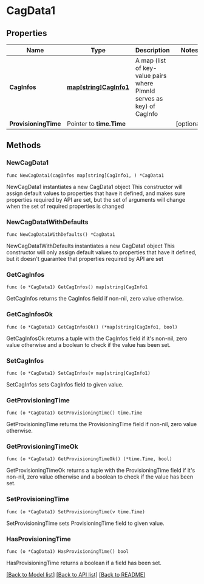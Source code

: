 # CagData1

## Properties

Name | Type | Description | Notes
------------ | ------------- | ------------- | -------------
**CagInfos** | [**map[string]CagInfo1**](CagInfo1.md) | A map (list of key-value pairs where PlmnId serves as key) of CagInfo | 
**ProvisioningTime** | Pointer to **time.Time** |  | [optional] 

## Methods

### NewCagData1

`func NewCagData1(cagInfos map[string]CagInfo1, ) *CagData1`

NewCagData1 instantiates a new CagData1 object
This constructor will assign default values to properties that have it defined,
and makes sure properties required by API are set, but the set of arguments
will change when the set of required properties is changed

### NewCagData1WithDefaults

`func NewCagData1WithDefaults() *CagData1`

NewCagData1WithDefaults instantiates a new CagData1 object
This constructor will only assign default values to properties that have it defined,
but it doesn't guarantee that properties required by API are set

### GetCagInfos

`func (o *CagData1) GetCagInfos() map[string]CagInfo1`

GetCagInfos returns the CagInfos field if non-nil, zero value otherwise.

### GetCagInfosOk

`func (o *CagData1) GetCagInfosOk() (*map[string]CagInfo1, bool)`

GetCagInfosOk returns a tuple with the CagInfos field if it's non-nil, zero value otherwise
and a boolean to check if the value has been set.

### SetCagInfos

`func (o *CagData1) SetCagInfos(v map[string]CagInfo1)`

SetCagInfos sets CagInfos field to given value.


### GetProvisioningTime

`func (o *CagData1) GetProvisioningTime() time.Time`

GetProvisioningTime returns the ProvisioningTime field if non-nil, zero value otherwise.

### GetProvisioningTimeOk

`func (o *CagData1) GetProvisioningTimeOk() (*time.Time, bool)`

GetProvisioningTimeOk returns a tuple with the ProvisioningTime field if it's non-nil, zero value otherwise
and a boolean to check if the value has been set.

### SetProvisioningTime

`func (o *CagData1) SetProvisioningTime(v time.Time)`

SetProvisioningTime sets ProvisioningTime field to given value.

### HasProvisioningTime

`func (o *CagData1) HasProvisioningTime() bool`

HasProvisioningTime returns a boolean if a field has been set.


[[Back to Model list]](../README.md#documentation-for-models) [[Back to API list]](../README.md#documentation-for-api-endpoints) [[Back to README]](../README.md)


